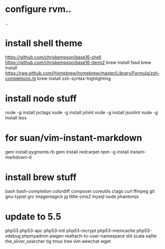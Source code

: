 # configure rvm..
..
# install shell theme
https://github.com/chriskempson/base16-shell
https://github.com/chriskempson/base16-iterm2
brew install fasd
brew install https://raw.github.com/Homebrew/homebrew/master/Library/Formula/zsh-completions.rb
brew install zsh-syntax-highlighting

# install node stuff
node -g install jsctags
node -g install jshint
node -g install jsonlint
node -g install less

# for suan/vim-instant-markdown
gem install pygments.rb
gem install redcarpet
npm -g install instant-markdown-d

# install brew stuff
bash
bash-completion
colordiff
composer
coreutils
ctags
curl
ffmpeg
git
gnu-typist
grc
imagemagick
jq
little-cms2
mysql
node
phantomjs
# update to 5.5
php53
php53-apc
php53-intl
php53-mcrypt
php53-memcache
php53-xdebug
phpmyadmin
pwgen
reattach-to-user-namespace
sbt
scala
sqlite
the_silver_searcher
tig
tmux
tree
vim
weechat
wget
